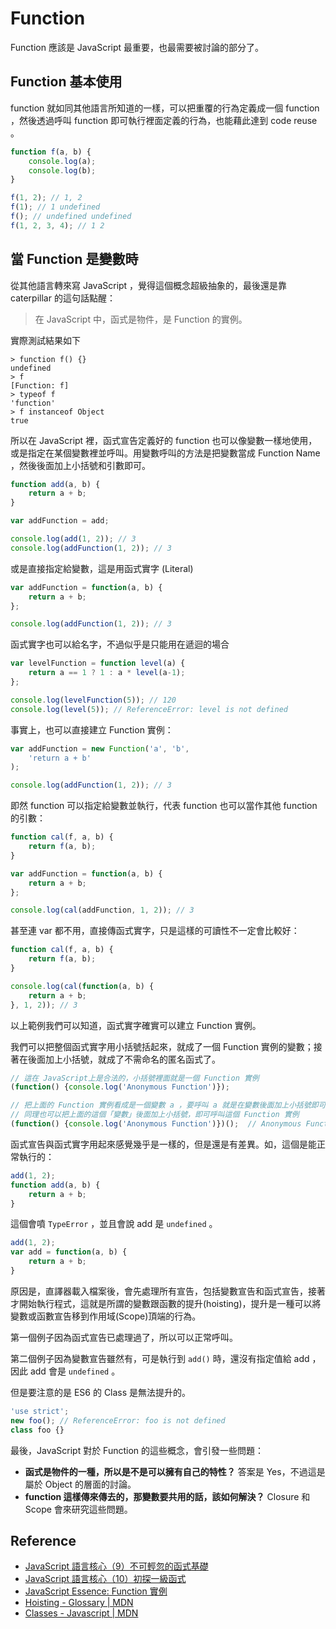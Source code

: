 Function
========

Function 應該是 JavaScript 最重要，也最需要被討論的部分了。

Function 基本使用
-----------------

function 就如同其他語言所知道的一樣，可以把重覆的行為定義成一個 function ，然後透過呼叫 function 即可執行裡面定義的行為，也能藉此達到 code reuse 。

```javascript
function f(a, b) {
    console.log(a);
    console.log(b);
}

f(1, 2); // 1, 2
f(1); // 1 undefined
f(); // undefined undefined
f(1, 2, 3, 4); // 1 2
```

當 Function 是變數時
--------------------

從其他語言轉來寫 JavaScript ，覺得這個概念超級抽象的，最後還是靠 caterpillar 的這句話點醒：

> 在 JavaScript 中，函式是物件，是 Function 的實例。

實際測試結果如下

    > function f() {}
    undefined
    > f
    [Function: f]
    > typeof f
    'function'
    > f instanceof Object
    true

所以在 JavaScript 裡，函式宣告定義好的 function 也可以像變數一樣地使用，或是指定在某個變數裡並呼叫。用變數呼叫的方法是把變數當成 Function Name ，然後後面加上小括號和引數即可。

```javascript
function add(a, b) {
    return a + b;
}

var addFunction = add;

console.log(add(1, 2)); // 3
console.log(addFunction(1, 2)); // 3
```

或是直接指定給變數，這是用函式實字 (Literal) 

```javascript
var addFunction = function(a, b) {
    return a + b;
};

console.log(addFunction(1, 2)); // 3
```

函式實字也可以給名字，不過似乎是只能用在遞迴的場合

```javascript
var levelFunction = function level(a) {
    return a == 1 ? 1 : a * level(a-1);
};

console.log(levelFunction(5)); // 120
console.log(level(5)); // ReferenceError: level is not defined
```

事實上，也可以直接建立 Function 實例：

```javascript
var addFunction = new Function('a', 'b', 
    'return a + b'
);

console.log(addFunction(1, 2)); // 3
```

即然 function 可以指定給變數並執行，代表 function 也可以當作其他 function 的引數：

```javascript
function cal(f, a, b) {
    return f(a, b);
}

var addFunction = function(a, b) {
    return a + b;
};

console.log(cal(addFunction, 1, 2)); // 3
```

甚至連 var 都不用，直接傳函式實字，只是這樣的可讀性不一定會比較好：

```javascript
function cal(f, a, b) {
    return f(a, b);
}

console.log(cal(function(a, b) {
    return a + b;
}, 1, 2)); // 3
```

以上範例我們可以知道，函式實字確實可以建立 Function 實例。

我們可以把整個函式實字用小括號括起來，就成了一個 Function 實例的變數；接著在後面加上小括號，就成了不需命名的匿名函式了。

```javascript
// 這在 JavaScript上是合法的，小括號裡面就是一個 Function 實例
(function() {console.log('Anonymous Function')});

// 把上面的 Function 實例看成是一個變數 a ，要呼叫 a 就是在變數後面加上小括號即可
// 同理也可以把上面的這個「變數」後面加上小括號，即可呼叫這個 Function 實例
(function() {console.log('Anonymous Function')})();  // Anonymous Function
```

函式宣告與函式實字用起來感覺幾乎是一樣的，但是還是有差異。如，這個是能正常執行的：

```javascript
add(1, 2);
function add(a, b) {
    return a + b;
}
```

這個會噴 `TypeError` ，並且會說 add 是 `undefined` 。

```javascript
add(1, 2);
var add = function(a, b) {
    return a + b;
}
```

原因是，直譯器載入檔案後，會先處理所有宣告，包括變數宣告和函式宣告，接著才開始執行程式，這就是所謂的變數跟函數的提升(hoisting)，提升是一種可以將變數或函數宣告移到作用域(Scope)頂端的行為。

第一個例子因為函式宣告已處理過了，所以可以正常呼叫。

第二個例子因為變數宣告雖然有，可是執行到 `add()` 時，還沒有指定值給 add ，因此 add 會是 `undefined` 。

但是要注意的是 ES6 的 Class 是無法提升的。

```javascript
'use strict';
new foo(); // ReferenceError: foo is not defined
class foo {}
```

最後，JavaScript 對於 Function 的這些概念，會引發一些問題：

* **函式是物件的一種，所以是不是可以擁有自己的特性？** 答案是 Yes，不過這是屬於 Object 的層面的討論。
* **function 這樣傳來傳去的，那變數要共用的話，該如何解決？** Closure 和 Scope 會來研究這些問題。

Reference
---------

* [JavaScript 語言核心（9）不可輕忽的函式基礎](http://www.codedata.com.tw/javascript/essential-javascript-9-function-abc/)
* [JavaScript 語言核心（10）初探一級函式](http://www.codedata.com.tw/javascript/essential-javascript-10-first-class-function/)
* [JavaScript Essence: Function 實例](http://openhome.cc/Gossip/JavaScript/FunctionInstance.html)
* [Hoisting - Glossary | MDN](https://developer.mozilla.org/en-US/docs/Glossary/Hoisting)
* [Classes - Javascript | MDN](https://developer.mozilla.org/en/docs/Web/JavaScript/Reference/Classes#Hoisting)
